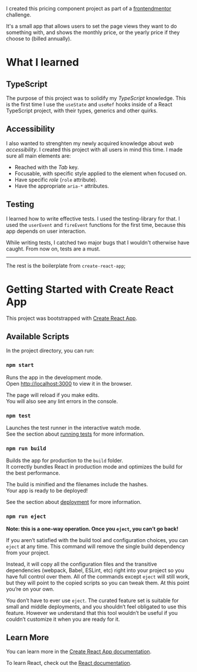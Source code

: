 I created this pricing component project as part of a [frontendmentor](frontendmentor.io) challenge.

It's a small app that allows users to set the page views they want to do something with, and shows the monthly price, or the yearly price if they choose to (billed annually).

# What I learned

## TypeScript

The purpose of this project was to solidify my *TypeScript* knowledge. This is the first time I use the `useState` and `useRef` hooks inside of a React TypeScript project, with their types, generics and other quirks.

## Accessibility

I also wanted to strenghten my newly acquired knowledge about *web accessibility*. I created this project with all users in mind this time. I made sure all main elements are:
- Reached with the *Tab* key.
- Focusable, with specific style applied to the element when focused on.
- Have specific *role* (`role` attribute).
- Have the appropriate `aria-*` attributes.

## Testing 

I learned how to write effective tests. I used the testing-library for that. I used the `userEvent` and `fireEvent` functions for the first time, because this app depends on user interaction.

While writing tests, I catched two major bugs that I wouldn't otherwise have caught. From now on, tests are a must.

---

The rest is the boilerplate from `create-react-app`;

# Getting Started with Create React App

This project was bootstrapped with [Create React App](https://github.com/facebook/create-react-app).

## Available Scripts

In the project directory, you can run:

### `npm start`

Runs the app in the development mode.\
Open [http://localhost:3000](http://localhost:3000) to view it in the browser.

The page will reload if you make edits.\
You will also see any lint errors in the console.

### `npm test`

Launches the test runner in the interactive watch mode.\
See the section about [running tests](https://facebook.github.io/create-react-app/docs/running-tests) for more information.

### `npm run build`

Builds the app for production to the `build` folder.\
It correctly bundles React in production mode and optimizes the build for the best performance.

The build is minified and the filenames include the hashes.\
Your app is ready to be deployed!

See the section about [deployment](https://facebook.github.io/create-react-app/docs/deployment) for more information.

### `npm run eject`

**Note: this is a one-way operation. Once you `eject`, you can’t go back!**

If you aren’t satisfied with the build tool and configuration choices, you can `eject` at any time. This command will remove the single build dependency from your project.

Instead, it will copy all the configuration files and the transitive dependencies (webpack, Babel, ESLint, etc) right into your project so you have full control over them. All of the commands except `eject` will still work, but they will point to the copied scripts so you can tweak them. At this point you’re on your own.

You don’t have to ever use `eject`. The curated feature set is suitable for small and middle deployments, and you shouldn’t feel obligated to use this feature. However we understand that this tool wouldn’t be useful if you couldn’t customize it when you are ready for it.

## Learn More

You can learn more in the [Create React App documentation](https://facebook.github.io/create-react-app/docs/getting-started).

To learn React, check out the [React documentation](https://reactjs.org/).
